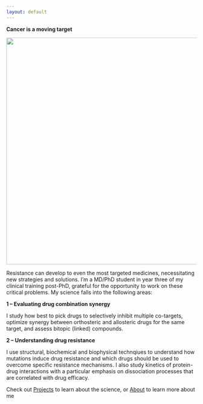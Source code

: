 ```yaml
---
layout: default
---
```


**Cancer is a moving target**

<img src="assets/1000_cuts_picture_updated.png" width="600">

Resistance can develop to even the most targeted medicines, necessitating new strategies and solutions. I’m a MD/PhD student in year three of my clinical training post-PhD, grateful for the opportunity to work on these critical problems. My science falls into the following areas:

**1 – Evaluating drug combination synergy** 
	
I study how best to pick drugs to selectively inhibit multiple co-targets, optimize synergy between orthosteric and allosteric drugs for the same target, and assess bitopic (linked) compounds. 

**2 – Understanding drug resistance**

I use structural, biochemical and biophysical technqiues to understand how mutations induce drug resistance and which drugs should be used to overcome specific resistance mechanisms. I also study kinetics of protein-drug interactions with a particular emphasis on dissociation processes that are correlated with drug efficacy.

Check out [Projects](./Projects) to learn about the science, or [About](./About) to learn more about me
